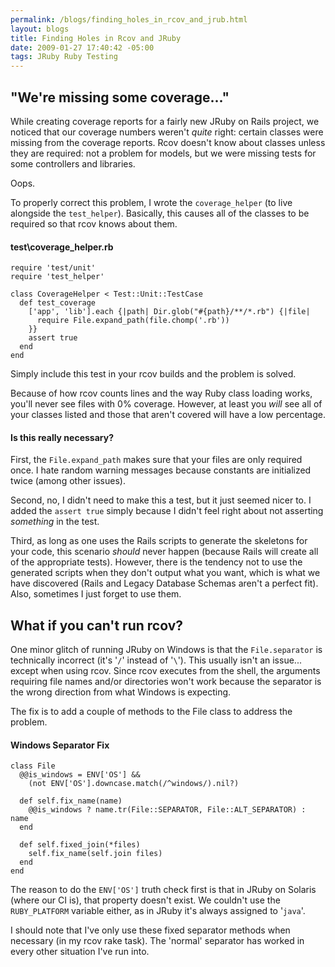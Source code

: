 ```yaml
--- 
permalink: /blogs/finding_holes_in_rcov_and_jrub.html
layout: blogs
title: Finding Holes in Rcov and JRuby
date: 2009-01-27 17:40:42 -05:00
tags: JRuby Ruby Testing
---
```

## "We're missing some coverage..."

While creating coverage reports for a fairly new JRuby on Rails project, we noticed that our coverage numbers weren't _quite_ right: certain classes were missing from the coverage reports. Rcov doesn't know about classes unless they are required: not a problem for models, but we were missing tests for some controllers and libraries.

Oops.

To properly correct this problem, I wrote the `coverage_helper` (to live alongside the `test_helper`).  Basically, this causes all of the classes to be required so that rcov knows about them.

#### test\coverage_helper.rb

    require 'test/unit'
    require 'test_helper'

    class CoverageHelper < Test::Unit::TestCase
      def test_coverage
        ['app', 'lib'].each {|path| Dir.glob("#{path}/**/*.rb") {|file| 
          require File.expand_path(file.chomp('.rb'))
        }}
        assert true
      end
    end

Simply include this test in your rcov builds and the problem is solved.  

Because of how rcov counts lines and the way Ruby class loading works, you'll never see files with 0% coverage.  However, at least you *will* see all of your classes listed and those that aren't covered will have a low percentage.

#### Is this really necessary?

First, the `File.expand_path` makes sure that your files are only required once.  I hate random warning messages because constants are initialized twice (among other issues).

Second, no, I didn't need to make this a test, but it just seemed nicer to.  I added the  `assert true` simply because I didn't feel right about not asserting *something* in the test.  

Third, as long as one uses the Rails scripts to generate the skeletons for your code, this scenario *should* never happen (because Rails will create all of the appropriate tests).  However, there is the tendency not to use the generated scripts when they don't output what you want, which is what we have discovered (Rails and Legacy Database Schemas aren't a perfect fit).  Also, sometimes I just forget to use them.

## What if you can't run rcov?

One minor glitch of running JRuby on Windows is that the `File.separator` is technically incorrect (it's '`/`' instead of '`\`').  This usually isn't an issue... except when using rcov.  Since rcov executes from the shell, the arguments requiring file names and/or directories won't work because the separator is the wrong direction from what Windows is expecting.

The fix is to add a couple of methods to the File class to address the problem.

#### Windows Separator Fix

    class File
      @@is_windows = ENV['OS'] && 
        (not ENV['OS'].downcase.match(/^windows/).nil?)
    
      def self.fix_name(name)
        @@is_windows ? name.tr(File::SEPARATOR, File::ALT_SEPARATOR) : name
      end
      
      def self.fixed_join(*files)
        self.fix_name(self.join files)
      end
    end

The reason to do the `ENV['OS']` truth check first is that in JRuby on Solaris (where our CI is), that property doesn't exist. We couldn't use the `RUBY_PLATFORM` variable either, as in JRuby it's always assigned to '`java`'.

I should note that I've only use these fixed separator methods when necessary (in my rcov rake task).  The 'normal' separator has worked in every other situation I've run into.
 

